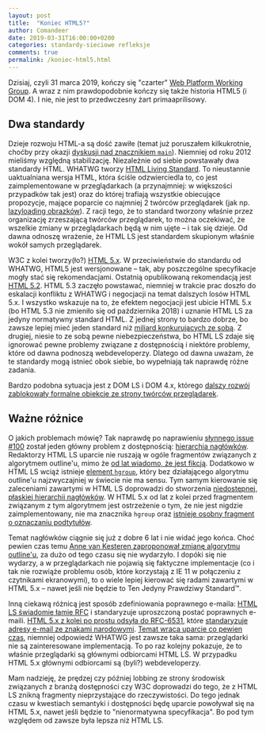 ```yaml
---
layout: post
title:  "Koniec HTML5?"
author: Comandeer
date: 2019-03-31T16:00:00+0200
categories: standardy-sieciowe refleksje
comments: true
permalink: /koniec-html5.html
---
```


Dzisiaj, czyli 31 marca 2019, kończy się "czarter" [Web Platform Working Group](https://www.w3.org/WebPlatform/WG/). A wraz z nim prawdopodobnie kończy się także historia HTML5 (i DOM 4). I nie, nie jest to przedwczesny żart primaaprilisowy.

## Dwa standardy

Dzieje rozwoju HTML-a są dość zawiłe (temat już poruszałem kilkukrotnie, choćby przy okazji [dyskusji nad znacznikiem `main`](https://blog.comandeer.pl/refleksje/a11y/2018/01/23/zawieszenie-broni.html)). Niemniej od roku 2012 mieliśmy względną stabilizację. Niezależnie od siebie powstawały dwa standardy HTML. WHATWG tworzy [HTML Living Standard](https://html.spec.whatwg.org/multipage/). To nieustannie uaktualniana wersja HTML, która ściśle odzwierciedla to, co jest zaimplementowane w przeglądarkach (a przynajmniej: w większości przypadków tak jest) oraz do której trafiają wszystkie obiecujące propozycje, mające poparcie co najmniej 2 twórców przeglądarek (jak np. [lazyloading obrazków](https://github.com/whatwg/html/pull/3752)). Z racji tego, że to standard tworzony właśnie przez organizację zrzeszającą twórców przeglądarek, to można oczekiwać, że wszelkie zmiany w przeglądarkach będą w nim ujęte – i tak się dzieje. Od dawna odnoszę wrażenie, że HTML LS jest standardem skupionym właśnie wokół samych przeglądarek.

W3C z kolei tworzy(ło?) [HTML 5.x](https://w3c.github.io/html/). W przeciwieństwie do standardu od WHATWG, HTML5 jest wersjonowane – tak, aby poszczególne specyfikacje mogły stać się rekomendacjami. Ostatnią opublikowaną rekomendacją jest [HTML 5.2](https://www.w3.org/TR/html52/). HTML 5.3 zaczęło powstawać, niemniej w trakcie prac doszło do eskalacji konfliktu z WHATWG i negocjacji na temat dalszych losów HTML 5.x. I wszystko wskazuje na to, że efektem negocjacji jest ubicie HTML 5.x (bo HTML 5.3 nie zmieniło się od października 2018) i uznanie HTML LS za jedyny normatywny standard HTML. Z jednej strony to bardzo dobrze, bo zawsze lepiej mieć jeden standard niż [miliard konkurujących ze sobą](https://xkcd.com/927/). Z drugiej, niesie to ze sobą pewne niebezpieczeństwa, bo HTML LS zdaje się ignorować pewne problemy związane z dostępnością i niektóre problemy, które od dawna podnoszą webdeveloperzy. Dlatego od dawna uważam, że te standardy mogą istnieć obok siebie, bo wypełniają tak naprawdę różne zadania.

Bardzo podobna sytuacja jest z DOM LS i DOM 4.x, którego [dalszy rozwój zablokowały formalne obiekcje ze strony twórców przeglądarek](https://github.com/w3c/dom/issues/175).

## Ważne różnice

O jakich problemach mówię? Tak naprawdę po naprawieniu [słynnego issue #100](https://github.com/whatwg/html/issues/100) został jeden główny problem z dostępnością: [hierarchia nagłówków](https://github.com/whatwg/html/issues/83). Redaktorzy HTML LS uparcie nie ruszają w ogóle fragmentów związanych z algorytmem outline'u, mimo że [od lat wiadomo, że jest fikcją](https://developer.paciellogroup.com/blog/2013/10/html5-document-outline/). Dodatkowo w HTML LS wciąż istnieje [element `hgroup`](https://html.spec.whatwg.org/multipage/sections.html#the-hgroup-element), który bez działającego algorytmu outline'u najzwyczajniej w świecie nie ma sensu. Tym samym kierowanie się zaleceniami zawartymi w HTML LS doprowadzi do stworzenia [niedostępnej, płaskiej hierarchii nagłówków](https://blog.comandeer.pl/html-css/a11y/2017/07/04/o-naglowkach-slow-kilka.html). W HTML 5.x od lat z kolei przed fragmentem związanym z tym algorytmem jest ostrzeżenie o tym, że nie jest nigdzie zaimplementowany, nie ma znacznika `hgroup` oraz [istnieje osobny fragment o oznaczaniu podtytułów](https://w3c.github.io/html/common-idioms-without-dedicated-elements.html#subheadings-subtitles-alternative-titles-and-taglines).

Temat nagłówków ciągnie się już z dobre 6 lat i nie widać jego końca. Choć pewien czas temu [Anne van Kesteren zaproponował zmianę algorytmu outline'u](https://github.com/whatwg/html/pull/3499), za dużo od tego czasu się nie wydarzyło. I dopóki się nie wydarzy, a w przeglądarkach nie pojawią się faktyczne implementacje (co i tak nie rozwiąże problemu osób, które korzystają z IE 11 w połączeniu z czytnikami ekranowymi), to o wiele lepiej kierować się radami zawartymi w HTML 5.x – nawet jeśli nie będzie to Ten Jedyny Prawdziwy Standard™.

Inną ciekawą różnicą jest sposób zdefiniowania poprawnego e-maila: [HTML LS świadomie łamie RFC](https://html.spec.whatwg.org/multipage/input.html#valid-e-mail-address) i standaryzuje uproszczoną postać poprawnych e-maili. [HTML 5.x z kolei po prostu odsyła do RFC-6531](https://w3c.github.io/html/sec-forms.html#valid-e-mail-address), które [standaryzuje adresy e-mail ze znakami narodowymi](https://tools.ietf.org/html/rfc6531). [Temat wraca uparcie co pewien czas](https://github.com/whatwg/html/issues/4089), niemniej odpowiedź WHATWG jest zawsze taka sama: przeglądarki nie są zainteresowane implementacją. To po raz kolejny pokazuje, że to właśnie przeglądarki są głównymi odbiorcami HTML LS. W przypadku HTML 5.x głównymi odbiorcami są (byli?) webdeveloperzy.

Mam nadzieję, że prędzej czy później lobbing ze strony środowisk związanych z branżą dostępności czy W3C doprowadzi do tego, że z HTML LS znikną fragmenty nieprzystające do rzeczywistości. Do tego jednak czasu w kwestiach semantyki i dostępności będę uparcie powoływał się na HTML 5.x, nawet jeśli będzie to "nienormatywna specyfikacja". Bo pod tym względem od zawsze była lepsza niż HTML LS.
